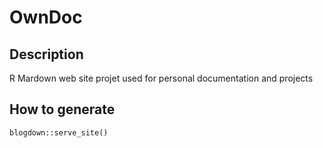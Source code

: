 # OwnDoc

## Description

R Mardown web site projet used for personal documentation and projects

## How to generate

````
blogdown::serve_site()
````
